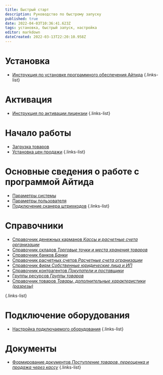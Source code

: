 ```yaml
---
title: Быстрый старт
description: Руководство по быстрому запуску
published: true
date: 2022-04-03T10:36:41.623Z
tags: установка, быстрый запуск, настройка
editor: markdown
dateCreated: 2022-03-13T22:20:10.958Z
---
```


# Установка

-	[Инструкция по установке программного обеспечения Айтида](/docs/quick-start/install)
{.links-list}

# Активация

-	[Инструкция по активации лицензии](/docs/quick-start/activate)
{.links-list}

# Начало работы

-	[Загрузка товаров](/docs/quick-start/goods-import)
-	[Установка цен продажи](/docs/quick-start/goods-revaluation)
{.links-list}

# Основные сведения о работе с программой Айтида

-	[Параметры системы](/docs/quick-start/system-settings)
-	[Параметры пользователя](/docs/quick-start/user-settings)
-	[Подключение сканера штрихкодов](/docs/quick-start/barcode-scaner)
{.links-list}

# Справочники

-	[Справочник денежных карманов *Кассы и расчетные счета организации*](/docs/quick-start/money-pocket)
-	[Справочник складов *Торговые точки и места хранения товаров*](/docs/quick-start/warehouses)
-	[Справочник банков *Банки*](/docs/quick-start/banks)
-	[Справочник расчетных счетов *Расчетные счета огранизации*](/docs/quick-start/payment-accounts)
-	[Справочник фирм *Собственные юридические лица и ИП*](/docs/quick-start/firms)
-	[Справочник контрагентов *Покупатели и поставщики*](/docs/quick-start/clients)
-	[Группы ресурсов *Группы товаров*](/docs/quick-start/groups)
-	[Справочник товаров *Товары, дополнительные характеристики (разрезы)*](/docs/quick-start/goods)

{.links-list}

# Подключение оборудования

-	[Настройка подключаемого оборудования](/docs/quick-start/equipment)
{.links-list}

# Документы

-	[Формирование документов *Поступление товаров, переоценка и продажа через кассу*](/docs/quick-start/documents)
{.links-list}